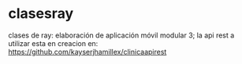 # clasesray
clases de ray: elaboración de aplicación móvil modular 3; 
la api rest a utilizar esta en creacion en:
https://github.com/kayserjhamillex/clinicaapirest
